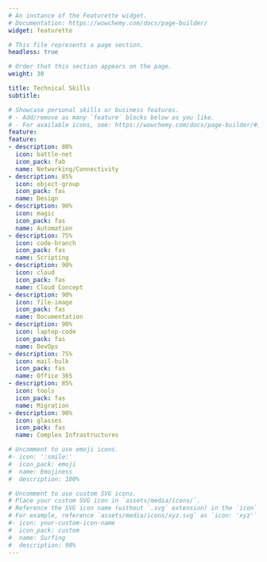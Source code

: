 ```yaml
---
# An instance of the Featurette widget.
# Documentation: https://wowchemy.com/docs/page-builder/
widget: featurette

# This file represents a page section.
headless: true

# Order that this section appears on the page.
weight: 30

title: Technical Skills
subtitle:

# Showcase personal skills or business features.
# - Add/remove as many `feature` blocks below as you like.
# - For available icons, see: https://wowchemy.com/docs/page-builder/#icons
feature:
feature:
- description: 80%
  icon: battle-net
  icon_pack: fab
  name: Networking/Connectivity
- description: 85%
  icon: object-group
  icon_pack: fas
  name: Design
- description: 90%
  icon: magic
  icon_pack: fas
  name: Automation
- description: 75%
  icon: code-branch
  icon_pack: fas
  name: Scripting
- description: 90%
  icon: cloud
  icon_pack: fas
  name: Cloud Concept
- description: 90%
  icon: file-image
  icon_pack: fas
  name: Documentation
- description: 90%
  icon: laptop-code
  icon_pack: fas
  name: DevOps
- description: 75%
  icon: mail-bulk
  icon_pack: fas
  name: Office 365
- description: 85%
  icon: tools
  icon_pack: fas
  name: Migration
- description: 90%
  icon: glasses
  icon_pack: fas
  name: Complex Infrastructures

# Uncomment to use emoji icons.
#- icon: ':smile:'
#  icon_pack: emoji
#  name: Emojiness
#  description: 100% 

# Uncomment to use custom SVG icons.
# Place your custom SVG icon in `assets/media/icons/`.
# Reference the SVG icon name (without `.svg` extension) in the `icon` field.
# For example, reference `assets/media/icons/xyz.svg` as `icon: 'xyz'`
#- icon: your-custom-icon-name
#  icon_pack: custom
#  name: Surfing
#  description: 90%
---
```

